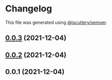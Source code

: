 # Changelog

This file was generated using [@jscutlery/semver](https://github.com/jscutlery/semver).

## [0.0.3](https://github.com/maxence-lefebvre/techcom/compare/api-0.0.2...api-0.0.3) (2021-12-04)



## [0.0.2](https://github.com/maxence-lefebvre/techcom/compare/api-0.0.1...api-0.0.2) (2021-12-04)



## 0.0.1 (2021-12-04)
